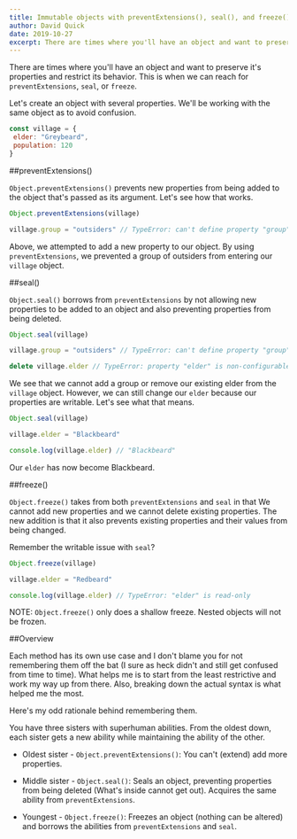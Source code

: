 ```yaml
---
title: Immutable objects with preventExtensions(), seal(), and freeze()
author: David Quick
date: 2019-10-27
excerpt: There are times where you'll have an object and want to preserve it's properties and restrict its behavior.
---
```


There are times where you'll have an object and want to preserve it's properties and restrict its behavior. This is when we can reach for `preventExtensions`, `seal`, or `freeze`. 

Let's create an object with several properties. We'll be working with the same object as to avoid confusion. 

```js
const village = {
 elder: "Greybeard",
 population: 120
}

```

##preventExtensions()

`Object.preventExtensions()` prevents new properties from being added to the object that's passed as its argument. Let's see how that works.   

```js
Object.preventExtensions(village)

village.group = "outsiders" // TypeError: can't define property "group": Object is not extensible
```

Above, we attempted to add a new property to our object. By using `preventExtensions`, we prevented a group of outsiders from entering our `village` object.

##seal()

`Object.seal()` borrows from `preventExtensions` by not allowing new properties to be added to an object and also preventing properties from being deleted. 

```js
Object.seal(village)

village.group = "outsiders" // TypeError: can't define property "group": Object is not extensible

delete village.elder // TypeError: property "elder" is non-configurable and can't be deleted

```

We see that we cannot add a group or remove our existing elder from the `village` object. However, we can still change our `elder` because our properties are writable. Let's see what that means.

```js
Object.seal(village)

village.elder = "Blackbeard" 

console.log(village.elder) // "Blackbeard" 
```
Our `elder` has now become Blackbeard.

##freeze()

`Object.freeze()` takes from both `preventExtensions` and `seal` in that We cannot add new properties and we cannot delete existing properties. The new addition is that it also prevents existing properties and their values from being changed.

Remember the writable issue with `seal`?

```js
Object.freeze(village)

village.elder = "Redbeard" 

console.log(village.elder) // TypeError: "elder" is read-only
```
NOTE: `Object.freeze()` only does a shallow freeze. Nested objects will not be frozen. 

##Overview 

Each method has its own use case and I don't blame you for not remembering them off the bat (I sure as heck didn't and still get confused from time to time). What helps me is to start from the least restrictive and work my way up from there. Also, breaking down the actual syntax is what helped me the most. 

Here's my odd rationale behind remembering them.

You have three sisters with superhuman abilities. From the oldest down, each sister gets a new ability while maintaining the ability of the other. 

- Oldest sister - `Object.preventExtensions()`: You can't (extend) add more properties. 

- Middle sister - `Object.seal()`: Seals an object, preventing properties from being deleted (What's inside cannot get out). Acquires the same ability from `preventExtensions`.

- Youngest - `Object.freeze()`: Freezes an object (nothing can be altered) and borrows the abilities from `preventExtensions` and `seal`.